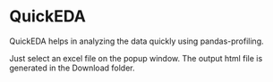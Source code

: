 # QuickEDA
QuickEDA helps in analyzing the data quickly using pandas-profiling.

Just select an excel file on the popup window. The output html file is generated in the Download folder.
